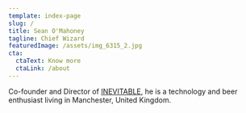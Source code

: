 ```yaml
---
template: index-page
slug: /
title: Sean O'Mahoney
tagline: Chief Wizard
featuredImage: /assets/img_6315_2.jpg
cta:
  ctaText: Know more
  ctaLink: /about
---
```

Co-founder and Director of [INEVITABLE](https://inevitableinnovations.com/), he is a technology and beer enthusiast living in Manchester, United Kingdom.